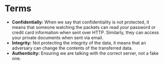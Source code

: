 # Terms

- **Confidentially:** When we say that confidentiality is not protected, it means that someone watching the packets can read your password or credit card information when sent over HTTP. Similarly, they can access your private documents when sent via email.
- **Integrity:** Not protecting the integrity of the data, it means that an adversary can change the contents of the transferred data.
- **Authenticity:** Ensuring we are talking with the correct server, not a fake one.